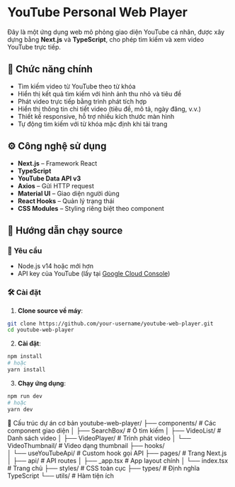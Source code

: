 # YouTube Personal Web Player

Đây là một ứng dụng web mô phỏng giao diện YouTube cá nhân, được xây dựng bằng **Next.js** và **TypeScript**, cho phép tìm kiếm và xem video YouTube trực tiếp.

## 🌟 Chức năng chính

- Tìm kiếm video từ YouTube theo từ khóa
- Hiển thị kết quả tìm kiếm với hình ảnh thu nhỏ và tiêu đề
- Phát video trực tiếp bằng trình phát tích hợp
- Hiển thị thông tin chi tiết video (tiêu đề, mô tả, ngày đăng, v.v.)
- Thiết kế responsive, hỗ trợ nhiều kích thước màn hình
- Tự động tìm kiếm với từ khóa mặc định khi tải trang

## ⚙️ Công nghệ sử dụng

- **Next.js** – Framework React
- **TypeScript**
- **YouTube Data API v3**
- **Axios** – Gửi HTTP request
- **Material UI** – Giao diện người dùng
- **React Hooks** – Quản lý trạng thái
- **CSS Modules** – Styling riêng biệt theo component

## 🚀 Hướng dẫn chạy source

### 🔧 Yêu cầu

- Node.js v14 hoặc mới hơn
- API key của YouTube (lấy tại [Google Cloud Console](https://console.cloud.google.com))

### 🛠 Cài đặt

1. **Clone source về máy**:

```bash
git clone https://github.com/your-username/youtube-web-player.git
cd youtube-web-player
```

2. **Cài đặt**:
```bash
npm install
# hoặc
yarn install
```

3. **Chạy ứng dụng**:
```bash
npm run dev
# hoặc
yarn dev
```

📁 Cấu trúc dự án cơ bản
youtube-web-player/
├── components/             # Các component giao diện
│   ├── SearchBox/          # Ô tìm kiếm
│   ├── VideoList/          # Danh sách video
│   ├── VideoPlayer/        # Trình phát video
│   └── VideoThumbnail/     # Video dạng thumbnail
├── hooks/                 
│   └── useYouTubeApi/      # Custom hook gọi API
├── pages/                  # Trang Next.js
│   ├── api/                # API routes
│   ├── _app.tsx            # App layout chính
│   └── index.tsx           # Trang chủ
├── styles/                 # CSS toàn cục
├── types/                  # Định nghĩa TypeScript
└── utils/                  # Hàm tiện ích


